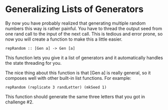 # Generalizing Lists of Generators

By now you have probably realized that generating multiple random numbers this
way is rather painful.  You have to thread the output seed from one rand call
to the input of the next call.  This is tedious and error prone, so now you
will create a function to make this a little easier.

    repRandom :: [Gen a] -> Gen [a]

This function lets you give it a list of generators and it automatically
handles the state threading for you.

The nice thing about this function is that [Gen a] is really general, so it
composes well with other built-in list functions.  For example:

    repRandom (replicate 3 randLetter) (mkSeed 1)

This function should generate the same three letters that you got in challenge #2.


